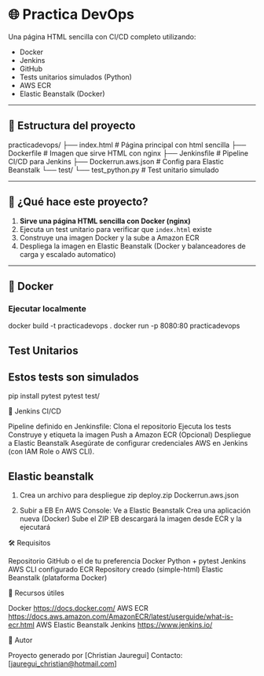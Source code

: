 # 🌐 Practica DevOps

Una página HTML sencilla con CI/CD completo utilizando:

- Docker
- Jenkins
- GitHub
- Tests unitarios simulados (Python)
- AWS ECR
- Elastic Beanstalk (Docker)

---

## 📁 Estructura del proyecto
practicadevops/
├── index.html # Página principal con html sencilla
├── Dockerfile # Imagen que sirve HTML con nginx
├── Jenkinsfile # Pipeline CI/CD para Jenkins
├── Dockerrun.aws.json # Config para Elastic Beanstalk
└── test/
└── test_python.py # Test unitario simulado


---

## 🚀 ¿Qué hace este proyecto?

1. **Sirve una página HTML sencilla con Docker (nginx)**
2. Ejecuta un test unitario para verificar que `index.html` existe
3. Construye una imagen Docker y la sube a Amazon ECR
4. Despliega la imagen en Elastic Beanstalk (Docker y balanceadores de carga y escalado automatico)

---

## 🐳 Docker

### Ejecutar localmente

docker build -t practicadevops .
docker run -p 8080:80 practicadevops

## Test Unitarios

## Estos tests son simulados
pip install pytest
pytest test/

🔁 Jenkins CI/CD

Pipeline definido en Jenkinsfile:
Clona el repositorio
Ejecuta los tests
Construye y etiqueta la imagen
Push a Amazon ECR
(Opcional) Despliegue a Elastic Beanstalk
Asegúrate de configurar credenciales AWS en Jenkins (con IAM Role o AWS CLI).

## Elastic beanstalk

1. Crea un archivo para despliegue
zip deploy.zip Dockerrun.aws.json

2. Subir a EB
En AWS Console:
Ve a Elastic Beanstalk
Crea una aplicación nueva (Docker)
Sube el ZIP
EB descargará la imagen desde ECR y la ejecutará

🛠️ Requisitos

Repositorio GitHub o el de tu preferencia
Docker
Python + pytest
Jenkins
AWS CLI configurado
ECR Repository creado (simple-html)
Elastic Beanstalk (plataforma Docker)

🧠 Recursos útiles

Docker https://docs.docker.com/
AWS ECR https://docs.aws.amazon.com/AmazonECR/latest/userguide/what-is-ecr.html
AWS Elastic Beanstalk
Jenkins https://www.jenkins.io/

📌 Autor

Proyecto generado por [Christian Jauregui]
Contacto: [jauregui_christian@hotmail.com]